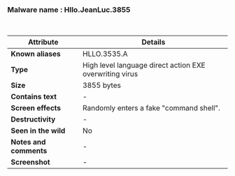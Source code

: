 <h3>Malware name	: Hllo.JeanLuc.3855</h3><br>

| **Attribute**          | **Details** |
|------------------------|------------|
| **Known aliases**      | HLLO.3535.A |
| **Type**              | High level language direct action EXE overwriting virus |
| **Size** | 3855 bytes |
| **Contains text**     | - |
| **Screen effects**    | Randomly enters a fake "command shell".   |
| **Destructivity**     | - |
| **Seen in the wild**  | No |
| **Notes and comments** | - |
| **Screenshot** | - |








